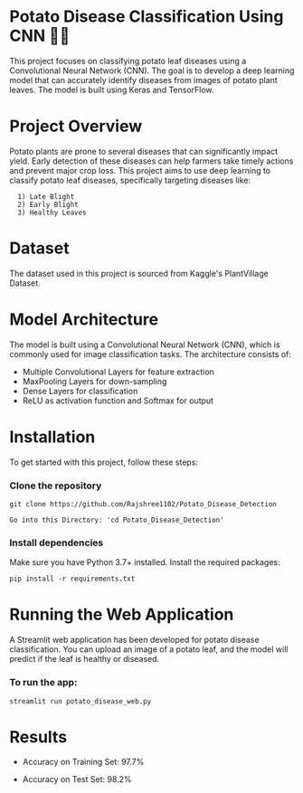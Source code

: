 
# Potato Disease Classification Using CNN 🌿🥔
This project focuses on classifying potato leaf diseases using a Convolutional Neural Network (CNN). The goal is to develop a deep learning model that can accurately identify diseases from images of potato plant leaves. The model is built using Keras and TensorFlow.

# Project Overview
Potato plants are prone to several diseases that can significantly impact yield. Early detection of these diseases can help farmers take timely actions and prevent major crop loss. This project aims to use deep learning to classify potato leaf diseases, specifically targeting diseases like:
      
      1) Late Blight
      2) Early Blight
      3) Healthy Leaves

# Dataset
The dataset used in this project is sourced from Kaggle's PlantVillage Dataset.

# Model Architecture
The model is built using a Convolutional Neural Network (CNN), which is commonly used for image classification tasks. The architecture consists of:

- Multiple Convolutional Layers for feature extraction
- MaxPooling Layers for down-sampling
- Dense Layers for classification
- ReLU as activation function and Softmax for output

# Installation

To get started with this project, follow these steps:

### Clone the repository

`git clone https://github.com/Rajshree1102/Potato_Disease_Detection`
    
    Go into this Directory: 'cd Potato_Disease_Detection'

### Install dependencies

Make sure you have Python 3.7+ installed. Install the required packages:

`pip install -r requirements.txt`

# Running the Web Application
A Streamlit web application has been developed for potato disease classification. You can upload an image of a potato leaf, and the model will predict if the leaf is healthy or diseased.

### To run the app:
`streamlit run potato_disease_web.py`

# Results
- Accuracy on Training Set: 97.7%

- Accuracy on Test Set: 98.2%

      






